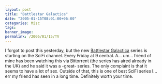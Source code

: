 ```yaml
---
layout: post
title: "Battlestar Galactica"
date: "2005-01-15T08:01:00+06:00"
categories: Misc 
tags: 
banner_image: 
permalink: /2005/01/15/TV
---
```


I forgot to post this yesterday, but the new <a href="http://www.scifi.com/battlestar">Battlestar Galactica</a> series is starting on the SciFi channel. Every Friday at 9 central. A... um... friend of mine has been watching this via Bittorrent (the series has aired already in the UK) and he said it was a -great- series. The only complaint is that it seems to have a lot of sex. Outside of that, this is one of best SciFi series I... err my friend has seen in a long time. Definitely worth your time.